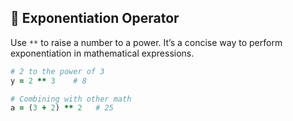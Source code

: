 ## 🎲 Exponentiation Operator

Use `**` to raise a number to a power. It’s a concise way to perform exponentiation in mathematical expressions.

```ruby
# 2 to the power of 3
y = 2 ** 3    # 8

# Combining with other math
a = (3 + 2) ** 2   # 25
```